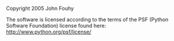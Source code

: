 Copyright 2005 John Fouhy

The software is licensed according to the terms of the PSF (Python Software Foundation) license found here: http://www.python.org/psf/license/